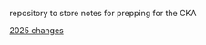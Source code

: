 repository to store notes for prepping for the CKA

[2025 changes](https://training.linuxfoundation.org/certified-kubernetes-administrator-cka-program-changes/)

